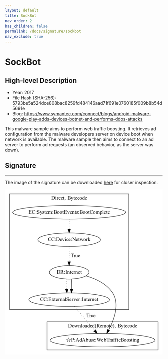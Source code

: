```yaml
---
layout: default
title: SockBot
nav_order: 2
has_children: false
permalink: /docs/signature/sockbot
nav_exclude: true
---
```


# SockBot

## High-level Description

* Year: 2017
* File Hash (SHA-256): 5793be5a524dce808bac8259fd484146aad71f691e0760185f009b8b54d5691e 
* Blog: https://www.symantec.com/connect/blogs/android-malware-google-play-adds-devices-botnet-and-performs-ddos-attacks

This malware sample aims to perform web traffic boosting. It retrieves ad configuration from the malware developers server on device boot when network is available. The malware sample then aims to connect to an ad server to perform ad requests (an observed behavior, as the server was down).

## Signature
---

The image of the signature can be downloaded [here](../../img/signatures/SockBot.png) for closer inspection.

![](../../img/signatures/SockBot.png)
